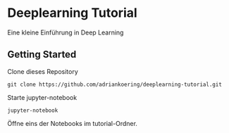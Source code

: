 # Deeplearning Tutorial
Eine kleine Einführung in Deep Learning

## Getting Started
Clone dieses Repository
```
git clone https://github.com/adriankoering/deeplearning-tutorial.git
```

Starte jupyter-notebook
```
jupyter-notebook
```

Öffne eins der Notebooks im tutorial-Ordner.
